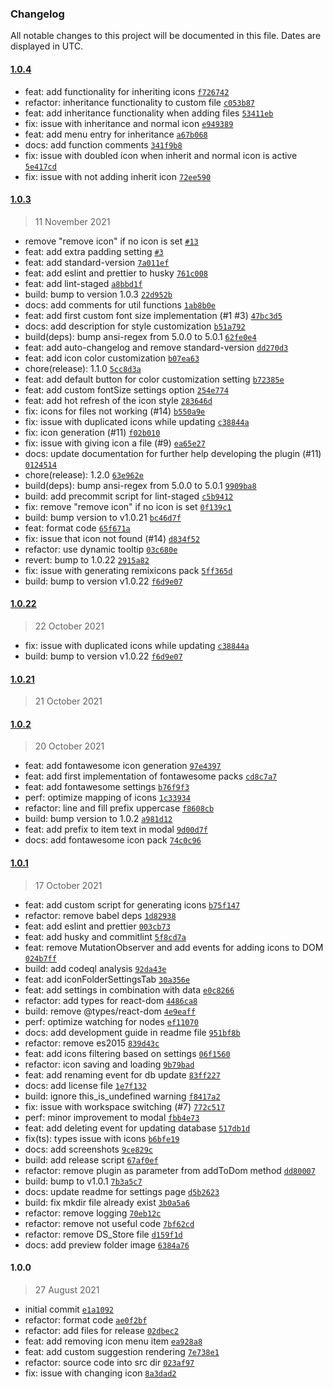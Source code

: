 ### Changelog

All notable changes to this project will be documented in this file. Dates are displayed in UTC.

#### [1.0.4](https://github.com/FlorianWoelki/obsidian-icon-folder/compare/1.0.22...1.0.4)

- feat: add functionality for inheriting icons [`f726742`](https://github.com/FlorianWoelki/obsidian-icon-folder/commit/f72674214efac6e387681c2c112f421f623e5a50)
- refactor: inheritance functionality to custom file [`c053b87`](https://github.com/FlorianWoelki/obsidian-icon-folder/commit/c053b871d00cca3f584341da4c4a258b54f49610)
- feat: add inheritance functionality when adding files [`53411eb`](https://github.com/FlorianWoelki/obsidian-icon-folder/commit/53411ebe35c91e18da18b8a128cd7a84925732b4)
- fix: issue with inheritance and normal icon [`e949389`](https://github.com/FlorianWoelki/obsidian-icon-folder/commit/e9493891ae6da2bdab8320d99dbaf60da658b75b)
- feat: add menu entry for inheritance [`a67b068`](https://github.com/FlorianWoelki/obsidian-icon-folder/commit/a67b0680f94179ec1a54ee9ab8e8c2e798886df3)
- docs: add function comments [`341f9b8`](https://github.com/FlorianWoelki/obsidian-icon-folder/commit/341f9b87a6499718aa4e7f82eac7333b57bcc5cf)
- fix: issue with doubled icon when inherit and normal icon is active [`5e417cd`](https://github.com/FlorianWoelki/obsidian-icon-folder/commit/5e417cd6daa90d17065e2591dd944a0bd129e99d)
- fix: issue with not adding inherit icon [`72ee590`](https://github.com/FlorianWoelki/obsidian-icon-folder/commit/72ee59053f6063f4cc0c842fff3bf5efd3d1489c)

#### [1.0.3](https://github.com/FlorianWoelki/obsidian-icon-folder/compare/1.0.2...1.0.3)

> 11 November 2021

- remove "remove icon" if no icon is set [`#13`](https://github.com/FlorianWoelki/obsidian-icon-folder/pull/13)
- feat: add extra padding setting [`#3`](https://github.com/FlorianWoelki/obsidian-icon-folder/issues/3)
- feat: add standard-version [`7a011ef`](https://github.com/FlorianWoelki/obsidian-icon-folder/commit/7a011ef7e06cb7b23613a9911fa2ce3f18c9434b)
- feat: add eslint and prettier to husky [`761c008`](https://github.com/FlorianWoelki/obsidian-icon-folder/commit/761c00822ece29c40258bc9b7d652b58f51084cb)
- feat: add lint-staged [`a8bbd1f`](https://github.com/FlorianWoelki/obsidian-icon-folder/commit/a8bbd1f1b31256c5210a19cd325d6dea6665f000)
- build: bump to version 1.0.3 [`22d952b`](https://github.com/FlorianWoelki/obsidian-icon-folder/commit/22d952b711e6e7381798c2735b8a849035bac995)
- docs: add comments for util functions [`1ab8b0e`](https://github.com/FlorianWoelki/obsidian-icon-folder/commit/1ab8b0e1fe81a0a034daa475e5ba8f3eff0bb625)
- feat: add first custom font size implementation (#1 #3) [`47bc3d5`](https://github.com/FlorianWoelki/obsidian-icon-folder/commit/47bc3d5dbd5c07a0404d74711d5a79764e815155)
- docs: add description for style customization [`b51a792`](https://github.com/FlorianWoelki/obsidian-icon-folder/commit/b51a7921395d6c9b6bb35b8f716ee3075b5b847a)
- build(deps): bump ansi-regex from 5.0.0 to 5.0.1 [`62fe0e4`](https://github.com/FlorianWoelki/obsidian-icon-folder/commit/62fe0e49d2cda1322f05ed98b07080a279b33293)
- feat: add auto-changelog and remove standard-version [`dd270d3`](https://github.com/FlorianWoelki/obsidian-icon-folder/commit/dd270d3a40557d7e1edf080aeed6f8a8c01f4bba)
- feat: add icon color customization [`b07ea63`](https://github.com/FlorianWoelki/obsidian-icon-folder/commit/b07ea630e40fcc9e55c6e1587216a825229e9c94)
- chore(release): 1.1.0 [`5cc8d3a`](https://github.com/FlorianWoelki/obsidian-icon-folder/commit/5cc8d3ada3c913f2a5180d6db5f710a63a41362f)
- feat: add default button for color customization setting [`b72385e`](https://github.com/FlorianWoelki/obsidian-icon-folder/commit/b72385ed2105ee059f2006f2cfa4aeeb2652b9c3)
- feat: add custom fontSize settings option [`254e774`](https://github.com/FlorianWoelki/obsidian-icon-folder/commit/254e7741fb638493429d1df238e34c032cf3a21b)
- feat: add hot refresh of the icon style [`283646d`](https://github.com/FlorianWoelki/obsidian-icon-folder/commit/283646db4670dcf44e71f2aeb703ee934730a239)
- fix: icons for files not working (#14) [`b550a9e`](https://github.com/FlorianWoelki/obsidian-icon-folder/commit/b550a9eebe4a35a1610d3a9692574b257e0977b1)
- fix: issue with duplicated icons while updating [`c38844a`](https://github.com/FlorianWoelki/obsidian-icon-folder/commit/c38844a23a3a3e803387936356de5392fa718953)
- fix: icon generation (#11) [`f02b010`](https://github.com/FlorianWoelki/obsidian-icon-folder/commit/f02b010ead8b00c08303e8496a45d97f30bb2f8e)
- fix: issue with giving icon a file (#9) [`ea65e27`](https://github.com/FlorianWoelki/obsidian-icon-folder/commit/ea65e27732be73f0fb57d9410ae75b7f1d457cd1)
- docs: update documentation for further help developing the plugin (#11) [`0124514`](https://github.com/FlorianWoelki/obsidian-icon-folder/commit/01245145b5f62d1460cb610a2fa267134eb77e3f)
- chore(release): 1.2.0 [`63e962e`](https://github.com/FlorianWoelki/obsidian-icon-folder/commit/63e962e0b16bb07334ddc12919bd1ba7886f70d4)
- build(deps): bump ansi-regex from 5.0.0 to 5.0.1 [`9909ba8`](https://github.com/FlorianWoelki/obsidian-icon-folder/commit/9909ba8c841e355b514082191bfb0e32a8307f0f)
- build: add precommit script for lint-staged [`c5b9412`](https://github.com/FlorianWoelki/obsidian-icon-folder/commit/c5b941216620009c791d36db088a731a9c07d5df)
- fix: remove "remove icon" if no icon is set [`0f139c1`](https://github.com/FlorianWoelki/obsidian-icon-folder/commit/0f139c16b6e0791e7df3af63d68e963c857549f8)
- build: bump version to v1.0.21 [`bc46d7f`](https://github.com/FlorianWoelki/obsidian-icon-folder/commit/bc46d7fe2476435ebe244b886a5b5f38f2e2c5a1)
- feat: format code [`65f671a`](https://github.com/FlorianWoelki/obsidian-icon-folder/commit/65f671acf4d52587ea71aca5e2dbf48bf30a35ff)
- fix: issue that icon not found (#14) [`d834f52`](https://github.com/FlorianWoelki/obsidian-icon-folder/commit/d834f52e3dc067c91358630eb5ea243ffa2553a3)
- refactor: use dynamic tooltip [`03c680e`](https://github.com/FlorianWoelki/obsidian-icon-folder/commit/03c680ee18b78a4a61fbeb47947952296c8a4680)
- revert: bump to 1.0.22 [`2915a82`](https://github.com/FlorianWoelki/obsidian-icon-folder/commit/2915a8214d0c7ac28f2dc450925dfee3306cca2d)
- fix: issue with generating remixicons pack [`5ff365d`](https://github.com/FlorianWoelki/obsidian-icon-folder/commit/5ff365d43149560ad07886f4adf626c795912cca)
- build: bump to version v1.0.22 [`f6d9e07`](https://github.com/FlorianWoelki/obsidian-icon-folder/commit/f6d9e07b95256240aff7a95563d41f912e453760)

#### [1.0.22](https://github.com/FlorianWoelki/obsidian-icon-folder/compare/1.0.21...1.0.22)

> 22 October 2021

- fix: issue with duplicated icons while updating [`c38844a`](https://github.com/FlorianWoelki/obsidian-icon-folder/commit/c38844a23a3a3e803387936356de5392fa718953)
- build: bump to version v1.0.22 [`f6d9e07`](https://github.com/FlorianWoelki/obsidian-icon-folder/commit/f6d9e07b95256240aff7a95563d41f912e453760)

#### [1.0.21](https://github.com/FlorianWoelki/obsidian-icon-folder/compare/1.0.3...1.0.21)

> 21 October 2021

#### [1.0.2](https://github.com/FlorianWoelki/obsidian-icon-folder/compare/1.0.1...1.0.2)

> 20 October 2021

- feat: add fontawesome icon generation [`97e4397`](https://github.com/FlorianWoelki/obsidian-icon-folder/commit/97e4397a1731a39962c033ce307ba62170ac218a)
- feat: add first implementation of fontawesome packs [`cd8c7a7`](https://github.com/FlorianWoelki/obsidian-icon-folder/commit/cd8c7a76f061bd6f07e7c0cbbaa5d30b7b6aa2ba)
- feat: add fontawesome settings [`b76f9f3`](https://github.com/FlorianWoelki/obsidian-icon-folder/commit/b76f9f31a2ee2155425f02668b8805462d00ee62)
- perf: optimize mapping of icons [`1c33934`](https://github.com/FlorianWoelki/obsidian-icon-folder/commit/1c33934706b5cb0212c141c194934f704b9090f6)
- refactor: line and fill prefix uppercase [`f8608cb`](https://github.com/FlorianWoelki/obsidian-icon-folder/commit/f8608cbf87e6811db61cb790488cfb00658bc0c4)
- build: bump version to 1.0.2 [`a981d12`](https://github.com/FlorianWoelki/obsidian-icon-folder/commit/a981d12ea5e7330fd06e0acf462b13c9e935f477)
- feat: add prefix to item text in modal [`9d00d7f`](https://github.com/FlorianWoelki/obsidian-icon-folder/commit/9d00d7fc28fff872326c9b7e7d414b83456c85a9)
- docs: add fontawesome icon pack [`74c0c96`](https://github.com/FlorianWoelki/obsidian-icon-folder/commit/74c0c96f0763379209b176f7254a1b31684f852c)

#### [1.0.1](https://github.com/FlorianWoelki/obsidian-icon-folder/compare/1.0.0...1.0.1)

> 17 October 2021

- feat: add custom script for generating icons [`b75f147`](https://github.com/FlorianWoelki/obsidian-icon-folder/commit/b75f14711973b50f6bf6bb0d6e9e15ccb5236fda)
- refactor: remove babel deps [`1d82938`](https://github.com/FlorianWoelki/obsidian-icon-folder/commit/1d82938d1abe8ebe685e6b8f7be6c7a7fdeb7786)
- feat: add eslint and prettier [`003cb73`](https://github.com/FlorianWoelki/obsidian-icon-folder/commit/003cb73c5799fb773c90b8923da03e99b54de44f)
- feat: add husky and commitlint [`5f8cd7a`](https://github.com/FlorianWoelki/obsidian-icon-folder/commit/5f8cd7af73f6eae213771eec280753ada563d4e6)
- feat: remove MutationObserver and add events for adding icons to DOM [`024b7ff`](https://github.com/FlorianWoelki/obsidian-icon-folder/commit/024b7ff93140b405e062371dc4021cbef1922631)
- build: add codeql analysis [`92da43e`](https://github.com/FlorianWoelki/obsidian-icon-folder/commit/92da43e4d32318788fc97553bc3e7137b4de37df)
- feat: add iconFolderSettingsTab [`30a356e`](https://github.com/FlorianWoelki/obsidian-icon-folder/commit/30a356ed807fe368d0e2d1c9a9bb482b2977459e)
- feat: add settings in combination with data [`e0c8266`](https://github.com/FlorianWoelki/obsidian-icon-folder/commit/e0c8266d5c7d38d81283a8c1ad51b67fe4bdf84c)
- refactor: add types for react-dom [`4486ca8`](https://github.com/FlorianWoelki/obsidian-icon-folder/commit/4486ca862cb155a8087cf9aff6b5ab4dbb12ad81)
- build: remove @types/react-dom [`4e9eaff`](https://github.com/FlorianWoelki/obsidian-icon-folder/commit/4e9eaff2af779d6bd47784ef7eb288e86b620fe7)
- perf: optimize watching for nodes [`ef11070`](https://github.com/FlorianWoelki/obsidian-icon-folder/commit/ef1107008b9caa405636ef08aec8ab5479f59cea)
- docs: add development guide in readme file [`951bf8b`](https://github.com/FlorianWoelki/obsidian-icon-folder/commit/951bf8b7ca60c2fd9dca7af0f1b39baca7dd5d75)
- refactor: remove es2015 [`839d43c`](https://github.com/FlorianWoelki/obsidian-icon-folder/commit/839d43c869c3317404875817ed912e308abb9954)
- feat: add icons filtering based on settings [`06f1560`](https://github.com/FlorianWoelki/obsidian-icon-folder/commit/06f1560c67205647d01f8221b5c8377ef070153a)
- refactor: icon saving and loading [`9b79bad`](https://github.com/FlorianWoelki/obsidian-icon-folder/commit/9b79bad271069affc78340c2386625f680330a41)
- feat: add renaming event for db update [`83ff227`](https://github.com/FlorianWoelki/obsidian-icon-folder/commit/83ff2274557e51325fa9c0c777fbb227bed2dd69)
- docs: add license file [`1e7f132`](https://github.com/FlorianWoelki/obsidian-icon-folder/commit/1e7f132822f4d1d55a3e1dcb313c9d3e63106c99)
- build: ignore this_is_undefined warning [`f8417a2`](https://github.com/FlorianWoelki/obsidian-icon-folder/commit/f8417a2b34f98bf66d5d7b77dff37ddc8d3139c2)
- fix: issue with workspace switching (#7) [`772c517`](https://github.com/FlorianWoelki/obsidian-icon-folder/commit/772c5178d6521f7d5038b9aa6d5d0a603b927503)
- perf: minor improvement to modal [`fbb4e73`](https://github.com/FlorianWoelki/obsidian-icon-folder/commit/fbb4e73ce5727fcca05c934ef4cf388b3d84eb1c)
- feat: add deleting event for updating database [`517db1d`](https://github.com/FlorianWoelki/obsidian-icon-folder/commit/517db1d5cd6a58cabd7255c611ac32bac346c04e)
- fix(ts): types issue with icons [`b6bfe19`](https://github.com/FlorianWoelki/obsidian-icon-folder/commit/b6bfe19d7f69ba8e44e6d99140bc23410c8b37a1)
- docs: add screenshots [`9ce829c`](https://github.com/FlorianWoelki/obsidian-icon-folder/commit/9ce829c80a7da82849ab4bb5a7a29558e455244d)
- build: add release script [`67af0ef`](https://github.com/FlorianWoelki/obsidian-icon-folder/commit/67af0efd8c8b279196baaa367904dc830f6e52d0)
- refactor: remove plugin as parameter from addToDom method [`dd80007`](https://github.com/FlorianWoelki/obsidian-icon-folder/commit/dd800070e95de67a3ed83d146fbc71e1189c784d)
- build: bump to v1.0.1 [`7b3a5c7`](https://github.com/FlorianWoelki/obsidian-icon-folder/commit/7b3a5c72fa46075f2790d39a0c482f6489545d43)
- docs: update readme for settings page [`d5b2623`](https://github.com/FlorianWoelki/obsidian-icon-folder/commit/d5b26238bfb6c4914862f1054d615a6d9c7d1e2a)
- build: fix mkdir file already exist [`3b0a5a6`](https://github.com/FlorianWoelki/obsidian-icon-folder/commit/3b0a5a622413933bde9121f59b49496b8890d1f7)
- refactor: remove logging [`70eb12c`](https://github.com/FlorianWoelki/obsidian-icon-folder/commit/70eb12ce346b3576086da5581dfdbb2c99105377)
- refactor: remove not useful code [`7bf62cd`](https://github.com/FlorianWoelki/obsidian-icon-folder/commit/7bf62cde79d0abc35aa95c2d54879afe19419c43)
- refactor: remove DS_Store file [`d159f1d`](https://github.com/FlorianWoelki/obsidian-icon-folder/commit/d159f1ddbcf219e9296bffb7a35b214c9abb39af)
- docs: add preview folder image [`6384a76`](https://github.com/FlorianWoelki/obsidian-icon-folder/commit/6384a76439bd4547e163843ac141c9bee135db17)

#### 1.0.0

> 27 August 2021

- initial commit [`e1a1092`](https://github.com/FlorianWoelki/obsidian-icon-folder/commit/e1a109256e604624f1bc686a8780d2b6a0779a66)
- refactor: format code [`ae0f2bf`](https://github.com/FlorianWoelki/obsidian-icon-folder/commit/ae0f2bf07feceba0a73b51eb5bbf8a3e6ee46e5f)
- refactor: add files for release [`02dbec2`](https://github.com/FlorianWoelki/obsidian-icon-folder/commit/02dbec21c36766f22a11810c142a4fc5b4358480)
- feat: add removing icon menu item [`ea928a8`](https://github.com/FlorianWoelki/obsidian-icon-folder/commit/ea928a80dad83b8d6d1202b0c3da7883a9601d3b)
- feat: add custom suggestion rendering [`7e738e1`](https://github.com/FlorianWoelki/obsidian-icon-folder/commit/7e738e1fab4a44e1f2980d37962051ed3c6c84a7)
- refactor: source code into src dir [`023af97`](https://github.com/FlorianWoelki/obsidian-icon-folder/commit/023af975b72de6be1404db4cd02463c0a71e7516)
- fix: issue with changing icon [`8a3dad2`](https://github.com/FlorianWoelki/obsidian-icon-folder/commit/8a3dad2866b762531b9645c7be4478c09862676f)
